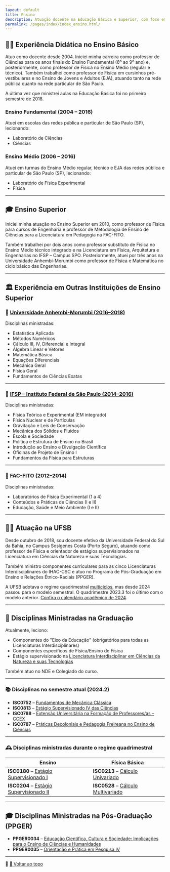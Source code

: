 ```yaml
---
layout: default
title: Ensino
description: Atuação docente na Educação Básica e Superior, com foco em Física e formação de professores.
permalink: /pages/index/index_ensino.html/
---
```


## 👨‍🏫 Experiência Didática no Ensino Básico

Atuo como docente desde 2004. Iniciei minha carreira como professor de Ciências para os anos finais do Ensino Fundamental (6º ao 9º ano) e, posteriormente, como professor de Física no Ensino Médio (regular e técnico). Também trabalhei como professor de Física em cursinhos pré-vestibulares e no Ensino de Jovens e Adultos (EJA), atuando tanto na rede pública quanto na rede particular de São Paulo.

A última vez que ministrei aulas na Educação Básica foi no primeiro semestre de 2018.

### Ensino Fundamental (2004 – 2016)

Atuei em escolas das redes pública e particular de São Paulo (SP), lecionando:
- Laboratório de Ciências
- Ciências

### Ensino Médio (2006 – 2016)

Atuei em turmas do Ensino Médio regular, técnico e EJA das redes pública e particular de São Paulo (SP), lecionando:
- Laboratório de Física Experimental
- Física

---

## 🎓 Ensino Superior

Iniciei minha atuação no Ensino Superior em 2010, como professor de Física para cursos de Engenharia e professor de Metodologia de Ensino de Ciências para a Licenciatura em Pedagogia na FAC-FITO.

Também trabalhei por dois anos como professor substituto de Física no Ensino Médio técnico integrado e na Licenciatura em Física, Arquitetura e Engenharias no IFSP – Campus SPO. Posteriormente, atuei por três anos na Universidade Anhembi-Morumbi como professor de Física e Matemática no ciclo básico das Engenharias.

---

## 🏛️ Experiência em Outras Instituições de Ensino Superior

### 🏫 [Universidade Anhembi-Morumbi (2016–2018)](https://portal.anhembi.br/escolas/engenharia-e-tecnologia/)

Disciplinas ministradas:
- Estatística Aplicada
- Métodos Numéricos
- Cálculo III, IV, Diferencial e Integral
- Álgebra Linear e Vetores
- Matemática Básica
- Equações Diferenciais
- Mecânica Geral
- Física Geral
- Fundamentos de Ciências Exatas

---

### 🏫 [IFSP – Instituto Federal de São Paulo (2014–2016)](https://spo.ifsp.edu.br)

Disciplinas ministradas:
- Física Teórica e Experimental (EM integrado)
- Física Nuclear e de Partículas
- Gravitação e Leis de Conservação
- Mecânica dos Sólidos e Fluidos
- Escola e Sociedade
- Política e Estrutura de Ensino no Brasil
- Introdução ao Ensino e Divulgação Científica
- Oficinas de Projeto de Ensino I
- Fundamentos da Física para Estruturas

---

### 🏫 [FAC-FITO (2012–2014)](http://fito.edu.br)

Disciplinas ministradas:
- Laboratórios de Física Experimental (1 a 4)
- Conteúdos e Práticas de Ciências (I e II)
- Educação, Saúde e Meio Ambiente (I e II)

---

## 🧑‍🏫 Atuação na UFSB

Desde outubro de 2018, sou docente efetivo da Universidade Federal do Sul da Bahia, no Campus Sosígenes Costa (Porto Seguro), atuando como professor de Física e orientador de estágios supervisionados na Licenciatura em Ciências da Natureza e suas Tecnologias.

Também ministro componentes curriculares para as cinco Licenciaturas Interdisciplinares do IHAC-CSC e atuo no Programa de Pós-Graduação em Ensino e Relações Étnico-Raciais (PPGER).

A UFSB adotava o regime quadrimestral [multiciclos](https://ufsb.edu.br/ensino/graduacao), mas desde 2024 passou para o modelo semestral. O quadrimestre 2023.3 foi o último com o modelo anterior. [Confira o calendário acadêmico de 2024](https://ufsb.edu.br/images/Calendário_Acadêmico/Calendário_2024.pdf).

---

## 📘 Disciplinas Ministradas na Graduação

Atualmente, leciono:
- Componentes do "Eixo da Educação" (obrigatórios para todas as Licenciaturas Interdisciplinares)
- Componentes específicos de Física/Ensino de Física
- Estágio supervisionado na [Licenciatura Interdisciplinar em Ciências da Natureza e suas Tecnologias](https://ufsb.edu.br/component/content/article/1907-licenciatura-interdisciplinar-em-ciencias-da-natureza-csc)

Também atuo no NDE e Colegiado do curso.

---

### 📚 Disciplinas no semestre atual (2024.2)

- **ISC0752** – [Fundamentos de Mecânica Clássica](https://itxesco.github.io/pages/aulas/ISC0752_index.html)  
- **ISC0813** – [Estágio Supervisionado IV das Ciências](https://itxesco.github.io/pages/aulas/ISC0813_index.html)  
- **ISC0788** – [Extensão Universitária na Formação de Professores/as – CCEX](https://itxesco.github.io/pages/aulas/ISC0788_index.html)  
- **ISC0787** – [Práticas Decoloniais e Pedagogia Freireana no Ensino de Ciências](https://itxesco.github.io/pages/aulas/ISC0787_index.html)

---

### 🕰️ Disciplinas ministradas durante o regime quadrimestral

| Ensino | Física Básica |
|--------|----------------|
| **ISC0180** – [Estágio Supervisionado I](https://itxesco.github.io/aulas/ISC0180/index.html) | **ISC0213** – [Cálculo Univariado](https://itxesco.github.io/aulas/ISC0213/index.html) |
| **ISC0204** – [Estágio Supervisionado II](https://itxesco.github.io/aulas/ISC0204/index.html) | **ISC0528** – [Cálculo Multivariado](https://itxesco.github.io/aulas/ISC0221/index.html) |

---

## 🎓 Disciplinas Ministradas na Pós-Graduação (PPGER)

- **PPGER0034** – [Educação Científica, Cultura e Sociedade: Implicações para o Ensino de Ciências e Humanidades](https://itxesco.github.io/pages/aulas/ppger0034.html)  
- **PPGER0035** – [Orientação e Prática em Pesquisa IV](https://itxesco.github.io/aulas/PPGER0035/index.html)

---

📌 [🔼 Voltar ao topo](#top)
